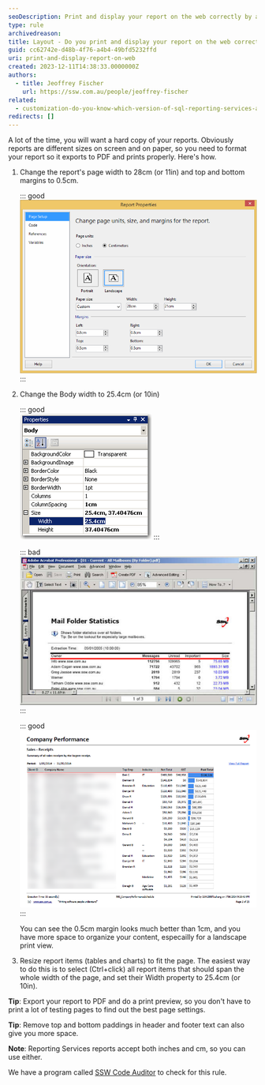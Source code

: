 ```yaml
---
seoDescription: Print and display your report on the web correctly by adjusting page width, margins, and body width to ensure a professional-looking PDF export.
type: rule
archivedreason:
title: Layout - Do you print and display your report on the web correctly?
guid: cc62742e-d48b-4f76-a4b4-49bfd5232ffd
uri: print-and-display-report-on-web
created: 2023-12-11T14:38:33.0000000Z
authors:
  - title: Jeoffrey Fischer
    url: https://ssw.com.au/people/jeoffrey-fischer
related:
  - customization-do-you-know-which-version-of-sql-reporting-services-and-visual-studio-you-are-using
redirects: []
---
```


A lot of the time, you will want a hard copy of your reports. Obviously reports are different sizes on screen and on paper, so you need to format your report so it exports to PDF and prints properly. Here's how.

<!--endintro-->

1. Change the report's page width to 28cm (or 11in) and top and bottom margins to 0.5cm.

   ::: good  
   ![Figure: Good example - For proper printing, first change the Report's Page Width to 28cm (or 11in) and top and bottom margins to 0.5cm](reportpagewidth.gif)
   :::

2. Change the Body width to 25.4cm (or 10in)

   ::: good  
   ![Figure: Good example - Then change the Report's Body Width to 25.4cm (or 10in)](reportbodywidth.gif)
   :::

   ::: bad  
   ![Figure: Bad example - PDF page with 1cm margin (wasted much space on top and bottom)](RulesSQLRS7.jpg)  
   :::

   ::: good  
   ![Figure: Good example - PDF page with 0.5cm margin (you have more room for content)](RSRuleMoreTopBottomPDF.png)
   :::

   You can see the 0.5cm margin looks much better than 1cm, and you have more space to organize your content, especailly for a landscape print view.

3. Resize report items (tables and charts) to fit the page. The easiest way to do this is to select (Ctrl+click) all report items that should span the whole width of the page, and set their Width property to 25.4cm (or 10in).

**Tip**: Export your report to PDF and do a print preview, so you don't have to print a lot of testing pages to find out the best page settings.

**Tip**: Remove top and bottom paddings in header and footer text can also give you more space.

**Note**: Reporting Services reports accept both inches and cm, so you can use either.

We have a program called [SSW Code Auditor](https://codeauditor.com/) to check for this rule.
